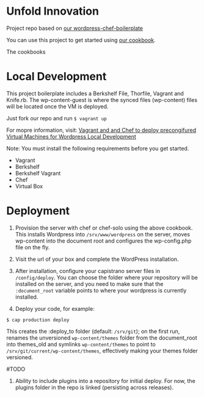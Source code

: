 Unfold Innovation
==========================

Project repo based on [our wordpress-chef-boilerplate](https://github.com/Design-Collective/wordpress-chef-boilerplate)

You can use this project to get started using [our cookbook](https://github.com/Design-Collective/wordpress-cookbook1/blob/master/README.md).

The cookbooks

Local Development
=================

This project boilerplate includes a Berkshelf File, Thorfile, Vagrant and Knife.rb. The wp-content-guest is where the synced files (wp-content) files will be located once the VM is deployed.

Just fork our repo and run 
`$ vagrant up`

For mopre information, visit: 
[Vagrant and and Chef to deploy precongifured Virtual Machines for Wordpress Local Development](http://www.designcollective.io/blogs/preconfigured-wordpress-vm-via-chef-vagrant-berkshelf)

Note: You must install the following requirements before you get started.

* Vagrant
* Berkshelf
* Berkshelf Vagrant
* Chef
* Virtual Box

Deployment
==========

1. Provision the server with chef or chef-solo using the above cookbook. This installs Wordpress into `/srv/www/wordpress` on the server, moves wp-content into the document root and configures the wp-config.php file on the fly.

2. Visit the url of your box and complete the WordPress installation.

3. After installation, configure your capistrano server files in `/config/deploy`.
You can choose the folder where your repository will be installed on the server, and you need to make sure that the `:document_root` variable points to where your wordpress is currently installed.

4. Deploy your code, for example:

`$ cap production deploy`

This creates the :deploy_to folder (default: `/srv/git`); on the first run, renames the unversioned `wp-content/themes` folder from the document_root into themes_old and symlinks `wp-content/themes` to point to `/srv/git/current/wp-content/themes`, effectively making your themes folder versioned.

#TODO
1. Ability to include plugins into a repository for initial deploy. For now, the plugins folder in the repo is linked (persisting across releases).
